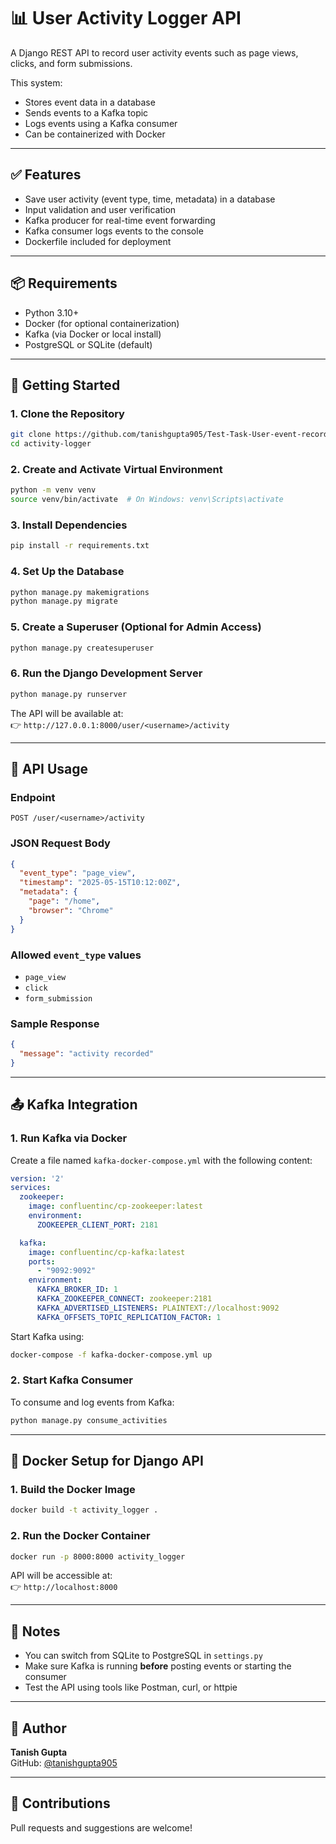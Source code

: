# 📊 User Activity Logger API

A Django REST API to record user activity events such as page views, clicks, and form submissions.

This system:
- Stores event data in a database
- Sends events to a Kafka topic
- Logs events using a Kafka consumer
- Can be containerized with Docker

---

## ✅ Features

- Save user activity (event type, time, metadata) in a database
- Input validation and user verification
- Kafka producer for real-time event forwarding
- Kafka consumer logs events to the console
- Dockerfile included for deployment

---

## 📦 Requirements

- Python 3.10+
- Docker (for optional containerization)
- Kafka (via Docker or local install)
- PostgreSQL or SQLite (default)

---

## 🚀 Getting Started

### 1. Clone the Repository

```bash
git clone https://github.com/tanishgupta905/Test-Task-User-event-record
cd activity-logger
```

### 2. Create and Activate Virtual Environment

```bash
python -m venv venv
source venv/bin/activate  # On Windows: venv\Scripts\activate
```

### 3. Install Dependencies

```bash
pip install -r requirements.txt
```

### 4. Set Up the Database

```bash
python manage.py makemigrations
python manage.py migrate
```

### 5. Create a Superuser (Optional for Admin Access)

```bash
python manage.py createsuperuser
```

### 6. Run the Django Development Server

```bash
python manage.py runserver
```

The API will be available at:  
👉 `http://127.0.0.1:8000/user/<username>/activity`

---

## 🧪 API Usage

### Endpoint

```
POST /user/<username>/activity
```

### JSON Request Body

```json
{
  "event_type": "page_view",
  "timestamp": "2025-05-15T10:12:00Z",
  "metadata": {
    "page": "/home",
    "browser": "Chrome"
  }
}
```

### Allowed `event_type` values

- `page_view`
- `click`
- `form_submission`

### Sample Response

```json
{
  "message": "activity recorded"
}
```

---

## 📤 Kafka Integration

### 1. Run Kafka via Docker

Create a file named `kafka-docker-compose.yml` with the following content:

```yaml
version: '2'
services:
  zookeeper:
    image: confluentinc/cp-zookeeper:latest
    environment:
      ZOOKEEPER_CLIENT_PORT: 2181

  kafka:
    image: confluentinc/cp-kafka:latest
    ports:
      - "9092:9092"
    environment:
      KAFKA_BROKER_ID: 1
      KAFKA_ZOOKEEPER_CONNECT: zookeeper:2181
      KAFKA_ADVERTISED_LISTENERS: PLAINTEXT://localhost:9092
      KAFKA_OFFSETS_TOPIC_REPLICATION_FACTOR: 1
```

Start Kafka using:

```bash
docker-compose -f kafka-docker-compose.yml up
```

### 2. Start Kafka Consumer

To consume and log events from Kafka:

```bash
python manage.py consume_activities
```

---

## 🐳 Docker Setup for Django API

### 1. Build the Docker Image

```bash
docker build -t activity_logger .
```

### 2. Run the Docker Container

```bash
docker run -p 8000:8000 activity_logger
```

API will be accessible at:  
👉 `http://localhost:8000`

---

## 📝 Notes

- You can switch from SQLite to PostgreSQL in `settings.py`
- Make sure Kafka is running **before** posting events or starting the consumer
- Test the API using tools like Postman, curl, or httpie

---

## 👤 Author

**Tanish Gupta**  
GitHub: [@tanishgupta905](https://github.com/tanishgupta905)

---

## 🤝 Contributions

Pull requests and suggestions are welcome!
